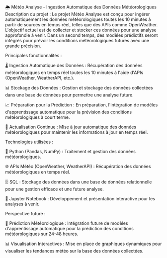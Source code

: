 🌦️ Météo Analyse - Ingestion Automatique des Données Météorologiques
Description du projet :
Le projet Météo Analyse est conçu pour ingérer automatiquement les données météorologiques toutes les 10 minutes à partir de sources en temps réel, telles que des APIs comme OpenWeather. L'objectif actuel est de collecter et stocker ces données pour une analyse approfondie à venir. Dans un second temps, des modèles prédictifs seront intégrés pour prévoir les conditions météorologiques futures avec une grande précision.

Principales fonctionnalités :

🌡️ Ingestion Automatique des Données : Récupération des données météorologiques en temps réel toutes les 10 minutes à l'aide d'APIs (OpenWeather, WeatherAPI, etc.).

📊 Stockage des Données : Gestion et stockage des données collectées dans une base de données pour permettre une analyse future.

📈 Préparation pour la Prédiction : En préparation, l'intégration de modèles d'apprentissage automatique pour la prévision des conditions météorologiques à court terme.

🔄 Actualisation Continue : Mise à jour automatique des données météorologiques pour maintenir les informations à jour en temps réel.

Technologies utilisées :

🐍 Python (Pandas, NumPy) : Traitement et gestion des données météorologiques.

🌐 APIs Météo (OpenWeather, WeatherAPI) : Récupération des données météorologiques en temps réel.

🗄️ SQL : Stockage des données dans une base de données relationnelle pour une gestion efficace et une future analyse.

📓 Jupyter Notebook : Développement et présentation interactive pour les analyses à venir.

Perspective future :

🤖 Prédiction Météorologique : Intégration future de modèles d'apprentissage automatique pour la prédiction des conditions météorologiques sur 24-48 heures.

📊 Visualisation Interactives : Mise en place de graphiques dynamiques pour visualiser les tendances météo sur la base des données collectées.
